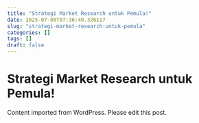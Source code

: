 ```yaml
---
title: "Strategi Market Research untuk Pemula!"
date: 2025-07-08T07:36:40.326117
slug: "strategi-market-research-untuk-pemula"
categories: []
tags: []
draft: false
---
```


# Strategi Market Research untuk Pemula!

Content imported from WordPress. Please edit this post.
